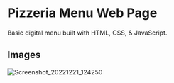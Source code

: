 # Pizzeria Menu Web Page

Basic digital menu built with HTML, CSS, & JavaScript.

## Images
![Screenshot_20221221_124250](https://user-images.githubusercontent.com/115331883/208999280-968ef205-371c-4e6f-abd9-0dfd83d5a7fb.png)
